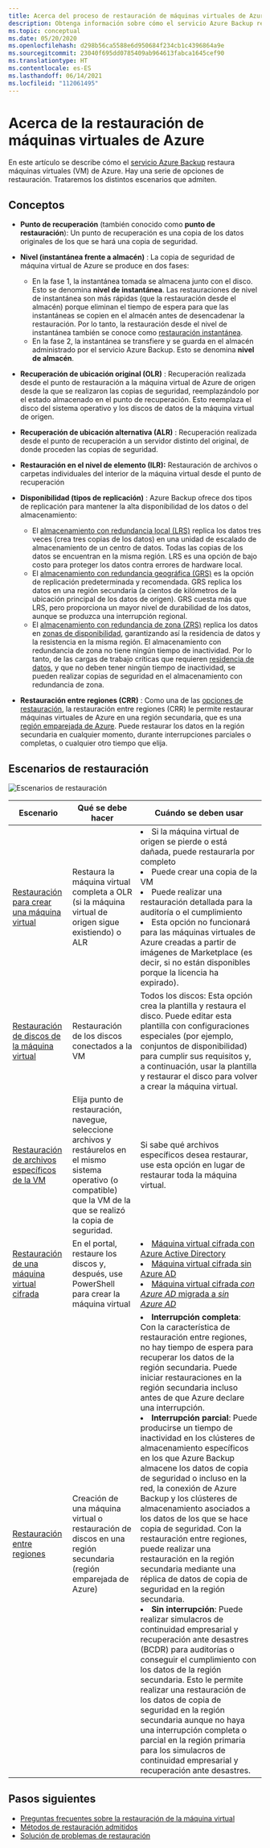 ```yaml
---
title: Acerca del proceso de restauración de máquinas virtuales de Azure
description: Obtenga información sobre cómo el servicio Azure Backup restaura máquinas virtuales de Azure
ms.topic: conceptual
ms.date: 05/20/2020
ms.openlocfilehash: d298b56ca5588e6d950684f234cb1c4396864a9e
ms.sourcegitcommit: 23040f695dd0785409ab964613fabca1645cef90
ms.translationtype: HT
ms.contentlocale: es-ES
ms.lasthandoff: 06/14/2021
ms.locfileid: "112061495"
---
```

# <a name="about-azure-vm-restore"></a>Acerca de la restauración de máquinas virtuales de Azure

En este artículo se describe cómo el [servicio Azure Backup](./backup-overview.md) restaura máquinas virtuales (VM) de Azure. Hay una serie de opciones de restauración. Trataremos los distintos escenarios que admiten.

## <a name="concepts"></a>Conceptos

- **Punto de recuperación** (también conocido como **punto de restauración**): Un punto de recuperación es una copia de los datos originales de los que se hará una copia de seguridad.

- **Nivel (instantánea frente a almacén)** :  La copia de seguridad de máquina virtual de Azure se produce en dos fases:

  - En la fase 1, la instantánea tomada se almacena junto con el disco. Esto se denomina **nivel de instantánea**. Las restauraciones de nivel de instantánea son más rápidas (que la restauración desde el almacén) porque eliminan el tiempo de espera para que las instantáneas se copien en el almacén antes de desencadenar la restauración. Por lo tanto, la restauración desde el nivel de instantánea también se conoce como [restauración instantánea](./backup-instant-restore-capability.md).
  - En la fase 2, la instantánea se transfiere y se guarda en el almacén administrado por el servicio Azure Backup. Esto se denomina **nivel de almacén**.

- **Recuperación de ubicación original (OLR)** : Recuperación realizada desde el punto de restauración a la máquina virtual de Azure de origen desde la que se realizaron las copias de seguridad, reemplazándolo por el estado almacenado en el punto de recuperación. Esto reemplaza el disco del sistema operativo y los discos de datos de la máquina virtual de origen.

- **Recuperación de ubicación alternativa (ALR)** : Recuperación realizada desde el punto de recuperación a un servidor distinto del original, de donde proceden las copias de seguridad.

- **Restauración en el nivel de elemento (ILR):** Restauración de archivos o carpetas individuales del interior de la máquina virtual desde el punto de recuperación

- **Disponibilidad (tipos de replicación)** : Azure Backup ofrece dos tipos de replicación para mantener la alta disponibilidad de los datos o del almacenamiento:
  - El [almacenamiento con redundancia local (LRS)](../storage/common/storage-redundancy.md#locally-redundant-storage) replica los datos tres veces (crea tres copias de los datos) en una unidad de escalado de almacenamiento de un centro de datos. Todas las copias de los datos se encuentran en la misma región. LRS es una opción de bajo costo para proteger los datos contra errores de hardware local.
  - El [almacenamiento con redundancia geográfica (GRS)](../storage/common/storage-redundancy.md#geo-redundant-storage) es la opción de replicación predeterminada y recomendada. GRS replica los datos en una región secundaria (a cientos de kilómetros de la ubicación principal de los datos de origen). GRS cuesta más que LRS, pero proporciona un mayor nivel de durabilidad de los datos, aunque se produzca una interrupción regional.
  - El [almacenamiento con redundancia de zona (ZRS)](../storage/common/storage-redundancy.md#zone-redundant-storage) replica los datos en [zonas de disponibilidad](../availability-zones/az-overview.md#availability-zones), garantizando así la residencia de datos y la resistencia en la misma región. El almacenamiento con redundancia de zona no tiene ningún tiempo de inactividad. Por lo tanto, de las cargas de trabajo críticas que requieren [residencia de datos](https://azure.microsoft.com/resources/achieving-compliant-data-residency-and-security-with-azure/), y que no deben tener ningún tiempo de inactividad, se pueden realizar copias de seguridad en el almacenamiento con redundancia de zona.

- **Restauración entre regiones (CRR)** : Como una de las [opciones de restauración](./backup-azure-arm-restore-vms.md#restore-options), la restauración entre regiones (CRR) le permite restaurar máquinas virtuales de Azure en una región secundaria, que es una [región emparejada de Azure](../best-practices-availability-paired-regions.md#what-are-paired-regions). Puede restaurar los datos en la región secundaria en cualquier momento, durante interrupciones parciales o completas, o cualquier otro tiempo que elija. 

## <a name="restore-scenarios"></a>Escenarios de restauración

![Escenarios de restauración ](./media/about-azure-vm-restore/recovery-scenarios.png)

| **Escenario**                                                 | **Qué se debe hacer**                                             | **Cuándo se deben usar**                                              |
| ------------------------------------------------------------ | ------------------------------------------------------------ | ------------------------------------------------------------ |
| [Restauración para crear una máquina virtual](./backup-azure-arm-restore-vms.md) | Restaura la máquina virtual completa a OLR (si la máquina virtual de origen sigue existiendo) o ALR | <li> Si la máquina virtual de origen se pierde o está dañada, puede restaurarla por completo  <li> Puede crear una copia de la VM  <li> Puede realizar una restauración detallada para la auditoría o el cumplimiento  <li> Esta opción no funcionará para las máquinas virtuales de Azure creadas a partir de imágenes de Marketplace (es decir, si no están disponibles porque la licencia ha expirado). |
| [Restauración de discos de la máquina virtual](./backup-azure-arm-restore-vms.md#restore-disks) | Restauración de los discos conectados a la VM                             |  Todos los discos: Esta opción crea la plantilla y restaura el disco. Puede editar esta plantilla con configuraciones especiales (por ejemplo, conjuntos de disponibilidad) para cumplir sus requisitos y, a continuación, usar la plantilla y restaurar el disco para volver a crear la máquina virtual. |
| [Restauración de archivos específicos de la VM](./backup-azure-restore-files-from-vm.md) | Elija punto de restauración, navegue, seleccione archivos y restáurelos en el mismo sistema operativo (o compatible) que la VM de la que se realizó la copia de seguridad. |  Si sabe qué archivos específicos desea restaurar, use esta opción en lugar de restaurar toda la máquina virtual. |
| [Restauración de una máquina virtual cifrada](./backup-azure-vms-encryption.md) | En el portal, restaure los discos y, después, use PowerShell para crear la máquina virtual | <li> [Máquina virtual cifrada con Azure Active Directory](../virtual-machines/windows/disk-encryption-windows-aad.md)  <li> [Máquina virtual cifrada sin Azure AD](../virtual-machines/windows/disk-encryption-windows.md) <li> [Máquina virtual cifrada *con Azure AD* migrada a *sin Azure AD*](/azure/virtual-machines/windows/disk-encryption-faq#can-i-migrate-vms-that-were-encrypted-with-an-azure-ad-app-to-encryption-without-an-azure-ad-app) |
| [Restauración entre regiones](./backup-azure-arm-restore-vms.md#cross-region-restore) | Creación de una máquina virtual o restauración de discos en una región secundaria (región emparejada de Azure) | <li> **Interrupción completa**:  Con la característica de restauración entre regiones, no hay tiempo de espera para recuperar los datos de la región secundaria. Puede iniciar restauraciones en la región secundaria incluso antes de que Azure declare una interrupción. <li> **Interrupción parcial**: Puede producirse un tiempo de inactividad en los clústeres de almacenamiento específicos en los que Azure Backup almacene los datos de copia de seguridad o incluso en la red, la conexión de Azure Backup y los clústeres de almacenamiento asociados a los datos de los que se hace copia de seguridad. Con la restauración entre regiones, puede realizar una restauración en la región secundaria mediante una réplica de datos de copia de seguridad en la región secundaria. <li> **Sin interrupción**: Puede realizar simulacros de continuidad empresarial y recuperación ante desastres (BCDR) para auditorías o conseguir el cumplimiento con los datos de la región secundaria. Esto le permite realizar una restauración de los datos de copia de seguridad en la región secundaria aunque no haya una interrupción completa o parcial en la región primaria para los simulacros de continuidad empresarial y recuperación ante desastres.  |

## <a name="next-steps"></a>Pasos siguientes

- [Preguntas frecuentes sobre la restauración de la máquina virtual](/azure/backup/backup-azure-vm-backup-faq.yml#restore)
- [Métodos de restauración admitidos](./backup-support-matrix-iaas.md#supported-restore-methods)
- [Solución de problemas de restauración](./backup-azure-vms-troubleshoot.md#restore)